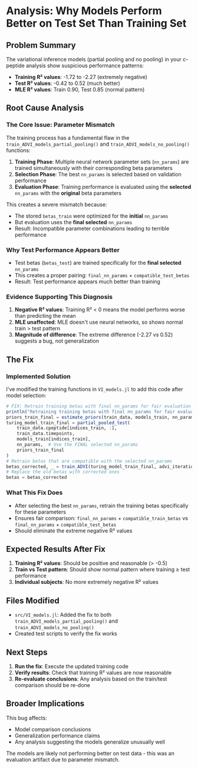 # Analysis: Why Models Perform Better on Test Set Than Training Set

## Problem Summary

The variational inference models (partial pooling and no pooling) in your c-peptide analysis show suspicious performance patterns:

- **Training R² values**: -1.72 to -2.27 (extremely negative)
- **Test R² values**: -0.42 to 0.52 (much better)
- **MLE R² values**: Train 0.90, Test 0.85 (normal pattern)

## Root Cause Analysis

### The Core Issue: Parameter Mismatch

The training process has a fundamental flaw in the `train_ADVI_models_partial_pooling()` and `train_ADVI_models_no_pooling()` functions:

1. **Training Phase**: Multiple neural network parameter sets (`nn_params`) are trained simultaneously with their corresponding beta parameters
2. **Selection Phase**: The best `nn_params` is selected based on validation performance
3. **Evaluation Phase**: Training performance is evaluated using the **selected** `nn_params` with the **original** beta parameters

This creates a severe mismatch because:

- The stored `betas_train` were optimized for the **initial** `nn_params`
- But evaluation uses the **final selected** `nn_params`
- Result: Incompatible parameter combinations leading to terrible performance

### Why Test Performance Appears Better

- Test betas (`betas_test`) are trained specifically for the **final selected** `nn_params`
- This creates a proper pairing: `final_nn_params` + `compatible_test_betas`
- Result: Test performance appears much better than training

### Evidence Supporting This Diagnosis

1. **Negative R² values**: Training R² < 0 means the model performs worse than predicting the mean
2. **MLE unaffected**: MLE doesn't use neural networks, so shows normal train > test pattern
3. **Magnitude of difference**: The extreme difference (-2.27 vs 0.52) suggests a bug, not generalization

## The Fix

### Implemented Solution

I've modified the training functions in `VI_models.jl` to add this code after model selection:

```julia
# FIX: Retrain training betas with final nn_params for fair evaluation
println("Retraining training betas with final nn_params for fair evaluation...")
priors_train_final = estimate_priors(train_data, models_train, nn_params, indices_train)
turing_model_train_final = partial_pooled_test(
    train_data.cpeptide[indices_train, :],
    train_data.timepoints,
    models_train[indices_train],
    nn_params,  # Use the FINAL selected nn_params
    priors_train_final
)
# Retrain betas that are compatible with the selected nn_params
betas_corrected, _ = train_ADVI(turing_model_train_final, advi_iterations, 10_000, 3, true)
# Replace the old betas with corrected ones
betas = betas_corrected
```

### What This Fix Does

- After selecting the best `nn_params`, retrain the training betas specifically for these parameters
- Ensures fair comparison: `final_nn_params` + `compatible_train_betas` vs `final_nn_params` + `compatible_test_betas`
- Should eliminate the extreme negative R² values

## Expected Results After Fix

1. **Training R² values**: Should be positive and reasonable (> -0.5)
2. **Train vs Test pattern**: Should show normal pattern where training ≥ test performance
3. **Individual subjects**: No more extremely negative R² values

## Files Modified

- `src/VI_models.jl`: Added the fix to both `train_ADVI_models_partial_pooling()` and `train_ADVI_models_no_pooling()`
- Created test scripts to verify the fix works

## Next Steps

1. **Run the fix**: Execute the updated training code
2. **Verify results**: Check that training R² values are now reasonable
3. **Re-evaluate conclusions**: Any analysis based on the train/test comparison should be re-done

## Broader Implications

This bug affects:

- Model comparison conclusions
- Generalization performance claims
- Any analysis suggesting the models generalize unusually well

The models are likely not performing better on test data - this was an evaluation artifact due to parameter mismatch.
